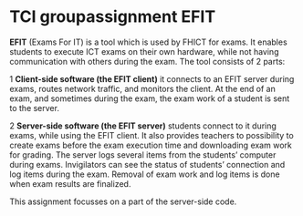 # TCI groupassignment EFIT

**EFIT** (Exams For IT) is a tool which is used by FHICT for exams. It enables students to execute ICT exams on their own hardware, while not having communication with others during the exam.
The tool consists of 2 parts:

1 **Client-side software (the EFIT client)** it connects to an EFIT server during exams, routes network traffic, and monitors the client. At the end of an exam, and sometimes during the exam, the exam work of a student is sent to the server.

2 **Server-side software (the EFIT server)** students connect to it during exams, while using the EFIT client. It also provides teachers to possibility to create exams before the exam execution time and downloading exam work for grading. The server logs several items from the students’ computer during exams. Invigilators can see the status of students’ connection and log items during the exam. Removal of exam work and log items is done when exam results are finalized.

This assignment focusses on a part of the server-side code.
